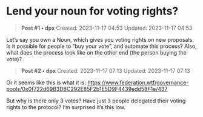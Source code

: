 # Lend your noun for voting rights?

<!-- ✦✦✦ POST START ✦✦✦ -->

> **Post #1 • dpx**
> Created: 2023-11-17 04:53
> Updated: 2023-11-17 04:53

Let’s say you own a Noun, which gives you voting rights on new proposals. Is it possible for people to “buy your vote”, and automate this process? Also, what does the process look like on the other end (the person buying the vote)?

<!-- ✦✦✦ POST END ✦✦✦ -->

<!-- ✦✦✦ POST START ✦✦✦ -->

> **Post #2 • dpx**
> Created: 2023-11-17 07:13
> Updated: 2023-11-17 07:13

Or it seems like this is what it is: <https://www.federation.wtf/governance-pools/0x0f722d69B3D8C292E85F2b1E5D9F4439edd58F1e/437>

But why is there only 3 votes? Have just 3 people delegated their voting rights to the protocol? I’m surprised it’s this low.

<!-- ✦✦✦ POST END ✦✦✦ -->


